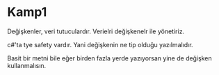 # Kamp1
Değişkenler, veri tutuculardır. Verielri değişkenelr ile yönetiriz.

c#'ta tye safety vardır. Yani değişkenin ne tip olduğu yazılmalıdır.

Basit bir metni bile eğer birden fazla yerde yazıyorsan yine de değişken kullanmalısın.
